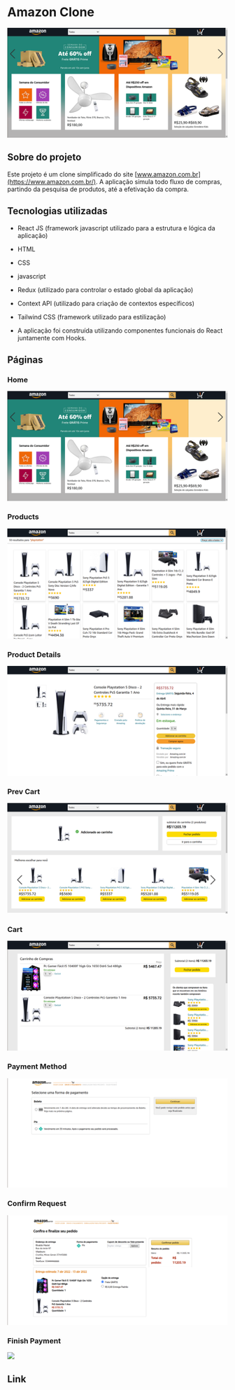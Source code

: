 # Amazon Clone

<img src="/home.png" />

## Sobre do projeto

Este projeto é um clone simplificado do site [www.amazon.com.br](https://www.amazon.com.br/). A aplicação simula todo fluxo de compras, partindo da pesquisa de produtos, até a efetivação da compra.

## Tecnologias utilizadas

- React JS (framework javascript utilizado para a estrutura e lógica da aplicação)
- HTML
- CSS
- javascript
- Redux (utilizado para controlar o estado global da aplicação)
- Context API (utilizado para criação de contextos específicos)
- Tailwind CSS (framework utilizado para estilização)

- A aplicação foi construída utilizando componentes funcionais do React juntamente com Hooks.

## Páginas

### Home

<img src="/home.png">

### Products

<img src="/products.png">

### Product Details
<img src="/product-details.png">

### Prev Cart
<img src="/prev-cart.png">

### Cart
<img src="/cart.png">

### Payment Method
<img src="/payment-method.png">

### Confirm Request
<img src="/confirm-request.png">

### Finish Payment
<img src="/finish-payment">


## Link 





